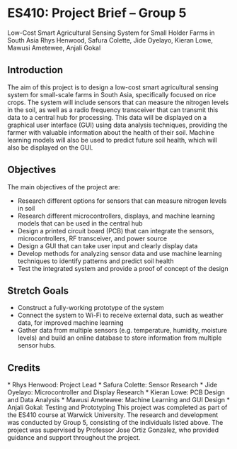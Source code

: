 <h1>ES410: Project Brief – Group 5</h1>
Low-Cost Smart Agricultural Sensing System for Small Holder Farms in South Asia
Rhys Henwood, Safura Colette, Jide Oyelayo, Kieran Lowe, Mawusi Ametewee, Anjali Gokal
<h2>Introduction</h2>
<p>The aim of this project is to design a low-cost smart agricultural sensing system for small-scale farms in South Asia, specifically focused on rice crops. The system will include sensors that can measure the nitrogen levels in the soil, as well as a radio frequency transceiver that can transmit this data to a central hub for processing. This data will be displayed on a graphical user interface (GUI) using data analysis techniques, providing the farmer with valuable information about the health of their soil. Machine learning models will also be used to predict future soil health, which will also be displayed on the GUI.</p>

<h2>Objectives</h2>
The main objectives of the project are:
	
* Research different options for sensors that can measure nitrogen levels in soil
* Research different microcontrollers, displays, and machine learning models that can be used in the central hub
* Design a printed circuit board (PCB) that can integrate the sensors, microcontrollers, RF transceiver, and power source
* Design a GUI that can take user input and clearly display data
* Develop methods for analyzing sensor data and use machine learning techniques to identify patterns and predict soil health
* Test the integrated system and provide a proof of concept of the design
<h2>Stretch Goals</h2>

* Construct a fully-working prototype of the system
* Connect the system to Wi-Fi to receive external data, such as weather data, for improved machine learning
* Gather data from multiple sensors (e.g. temperature, humidity, moisture levels) and build an online database to store information from multiple sensor hubs.
<h2> Credits </h2>
* Rhys Henwood: Project Lead
* Safura Colette: Sensor Research
* Jide Oyelayo: Microcontroller and Display Research
* Kieran Lowe: PCB Design and Data Analysis
* Mawusi Ametewee: Machine Learning and GUI Design
* Anjali Gokal: Testing and Prototyping
This project was completed as part of the ES410 course at Warwick University. The research and development was conducted by Group 5, consisting of the individuals listed above. The project was supervised by Professor Jose Ortiz Gonzalez, who provided guidance and support throughout the project.

